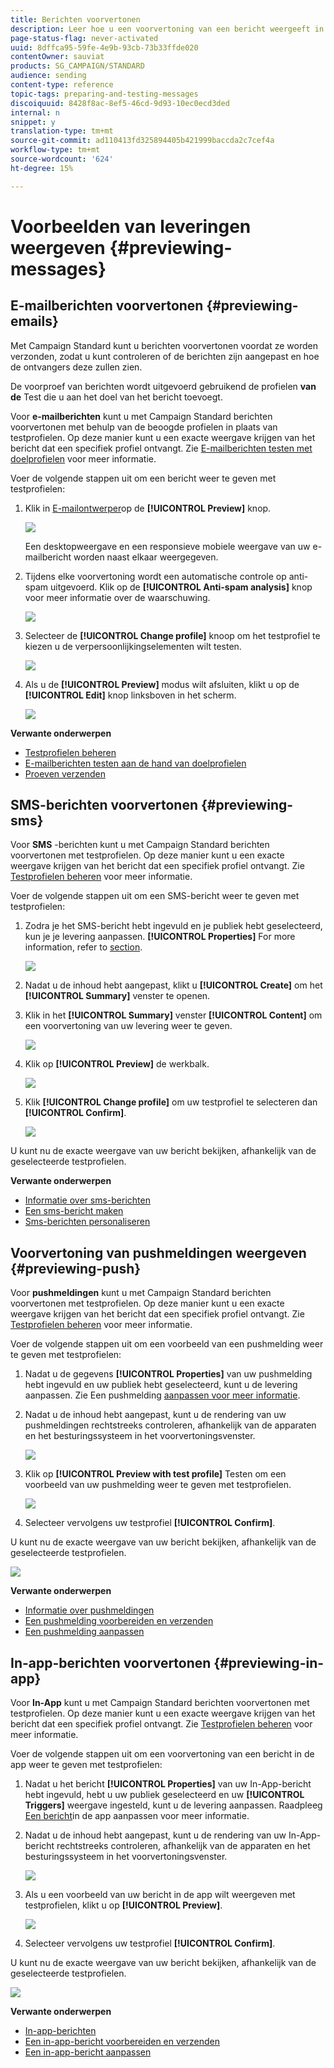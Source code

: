 ```yaml
---
title: Berichten voorvertonen
description: Leer hoe u een voorvertoning van een bericht weergeeft in de inhoudseditor of in E-mailontwerper.
page-status-flag: never-activated
uuid: 8dffca95-59fe-4e9b-93cb-73b33ffde020
contentOwner: sauviat
products: SG_CAMPAIGN/STANDARD
audience: sending
content-type: reference
topic-tags: preparing-and-testing-messages
discoiquuid: 8428f8ac-8ef5-46cd-9d93-10ec0ecd3ded
internal: n
snippet: y
translation-type: tm+mt
source-git-commit: ad110413fd325894405b421999baccda2c7cef4a
workflow-type: tm+mt
source-wordcount: '624'
ht-degree: 15%

---
```



# Voorbeelden van leveringen weergeven {#previewing-messages}

## E-mailberichten voorvertonen {#previewing-emails}

Met Campaign Standard kunt u berichten voorvertonen voordat ze worden verzonden, zodat u kunt controleren of de berichten zijn aangepast en hoe de ontvangers deze zullen zien.

De voorproef van berichten wordt uitgevoerd gebruikend de profielen **van de** Test die u aan het doel van het bericht toevoegt.

Voor **e-mailberichten** kunt u met Campaign Standard berichten voorvertonen met behulp van de beoogde profielen in plaats van testprofielen. Op deze manier kunt u een exacte weergave krijgen van het bericht dat een specifiek profiel ontvangt. Zie [E-mailberichten testen met doelprofielen](../../sending/using/testing-messages-using-target.md) voor meer informatie.

Voer de volgende stappen uit om een bericht weer te geven met testprofielen:

1. Klik in [E-mailontwerper](../../designing/using/designing-content-in-adobe-campaign.md)op de **[!UICONTROL Preview]** knop.

   ![](assets/sending_preview.png)

   Een desktopweergave en een responsieve mobiele weergave van uw e-mailbericht worden naast elkaar weergegeven.

1. Tijdens elke voorvertoning wordt een automatische controle op anti-spam uitgevoerd. Klik op de **[!UICONTROL Anti-spam analysis]** knop voor meer informatie over de waarschuwing.

   ![](assets/sending_anti-spam_analysis.png)

1. Selecteer de **[!UICONTROL Change profile]** knoop om het testprofiel te kiezen u de verpersoonlijkingselementen wilt testen.

   ![](assets/sending_test-profile.png)

1. Als u de **[!UICONTROL Preview]** modus wilt afsluiten, klikt u op de **[!UICONTROL Edit]** knop linksboven in het scherm.

   ![](assets/sending_preview_edit.png)

**Verwante onderwerpen**

* [Testprofielen beheren](../../audiences/using/managing-test-profiles.md)
* [E-mailberichten testen aan de hand van doelprofielen](../../sending/using/testing-messages-using-target.md)
* [Proeven verzenden](../../sending/using/sending-proofs.md)

## SMS-berichten voorvertonen {#previewing-sms}

Voor **SMS** -berichten kunt u met Campaign Standard berichten voorvertonen met testprofielen. Op deze manier kunt u een exacte weergave krijgen van het bericht dat een specifiek profiel ontvangt. Zie [Testprofielen beheren](../../audiences/using/managing-test-profiles.md) voor meer informatie.

Voer de volgende stappen uit om een SMS-bericht weer te geven met testprofielen:

1. Zodra je het SMS-bericht hebt ingevuld en je publiek hebt geselecteerd, kun je je levering aanpassen. **[!UICONTROL Properties]** For more information, refer to [section](../../channels/using/personalizing-sms-messages.md).

   ![](assets/sms_preview.png)

1. Nadat u de inhoud hebt aangepast, klikt u **[!UICONTROL Create]** om het **[!UICONTROL Summary]** venster te openen.

1. Klik in het **[!UICONTROL Summary]** venster **[!UICONTROL Content]** om een voorvertoning van uw levering weer te geven.

   ![](assets/sms_preview_2.png)

1. Klik op **[!UICONTROL Preview]** de werkbalk.

   ![](assets/sms_preview_3.png)

1. Klik **[!UICONTROL Change profile]** om uw testprofiel te selecteren dan **[!UICONTROL Confirm]**.

   ![](assets/sms_preview_4.png)

U kunt nu de exacte weergave van uw bericht bekijken, afhankelijk van de geselecteerde testprofielen.

**Verwante onderwerpen**

* [Informatie over sms-berichten](../../channels/using/about-sms-messages.md)
* [Een sms-bericht maken](../../channels/using/creating-an-sms-message.md)
* [Sms-berichten personaliseren](../../channels/using/personalizing-sms-messages.md)

## Voorvertoning van pushmeldingen weergeven {#previewing-push}

Voor **pushmeldingen** kunt u met Campaign Standard berichten voorvertonen met testprofielen. Op deze manier kunt u een exacte weergave krijgen van het bericht dat een specifiek profiel ontvangt. Zie [Testprofielen beheren](../../audiences/using/managing-test-profiles.md) voor meer informatie.

Voer de volgende stappen uit om een voorbeeld van een pushmelding weer te geven met testprofielen:

1. Nadat u de gegevens **[!UICONTROL Properties]** van uw pushmelding hebt ingevuld en uw publiek hebt geselecteerd, kunt u de levering aanpassen. Zie Een pushmelding [aanpassen voor meer informatie](../../channels/using/customizing-a-push-notification.md).

1. Nadat u de inhoud hebt aangepast, kunt u de rendering van uw pushmeldingen rechtstreeks controleren, afhankelijk van de apparaten en het besturingssysteem in het voorvertoningsvenster.

   ![](assets/push_preview.png)

1. Klik op **[!UICONTROL Preview with test profile]** Testen om een voorbeeld van uw pushmelding weer te geven met testprofielen.

   ![](assets/push_preview_2.png)

1. Selecteer vervolgens uw testprofiel **[!UICONTROL Confirm]**.

U kunt nu de exacte weergave van uw bericht bekijken, afhankelijk van de geselecteerde testprofielen.

![](assets/push_preview_3.png)

**Verwante onderwerpen**

* [Informatie over pushmeldingen](../../channels/using/about-push-notifications.md)
* [Een pushmelding voorbereiden en verzenden](../../channels/using/preparing-and-sending-a-push-notification.md)
* [Een pushmelding aanpassen](../../channels/using/customizing-a-push-notification.md)

## In-app-berichten voorvertonen {#previewing-in-app}

Voor **In-App** kunt u met Campaign Standard berichten voorvertonen met testprofielen. Op deze manier kunt u een exacte weergave krijgen van het bericht dat een specifiek profiel ontvangt. Zie [Testprofielen beheren](../../audiences/using/managing-test-profiles.md) voor meer informatie.

Voer de volgende stappen uit om een voorvertoning van een bericht in de app weer te geven met testprofielen:

1. Nadat u het bericht **[!UICONTROL Properties]** van uw In-App-bericht hebt ingevuld, hebt u uw publiek geselecteerd en uw **[!UICONTROL Triggers]** weergave ingesteld, kunt u de levering aanpassen. Raadpleeg [Een bericht](../../channels/using/customizing-an-in-app-message.md)in de app aanpassen voor meer informatie.

1. Nadat u de inhoud hebt aangepast, kunt u de rendering van uw In-App-bericht rechtstreeks controleren, afhankelijk van de apparaten en het besturingssysteem in het voorvertoningsvenster.

   ![](assets/in_app_preview.png)

1. Als u een voorbeeld van uw bericht in de app wilt weergeven met testprofielen, klikt u op **[!UICONTROL Preview]**.

   ![](assets/in_app_preview_2.png)

1. Selecteer vervolgens uw testprofiel **[!UICONTROL Confirm]**.

U kunt nu de exacte weergave van uw bericht bekijken, afhankelijk van de geselecteerde testprofielen.

![](assets/in_app_preview_3.png)

**Verwante onderwerpen**

* [In-app-berichten](../../channels/using/about-in-app-messaging.md)
* [Een in-app-bericht voorbereiden en verzenden](../../channels/using/preparing-and-sending-an-in-app-message.md)
* [Een in-app-bericht aanpassen](../../channels/using/customizing-an-in-app-message.md)